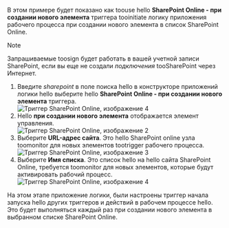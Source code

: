 В этом примере будет показано как toouse hello **SharePoint Online - при создании нового элемента** триггера tooinitiate логику приложения рабочего процесса при создании нового элемента в список SharePoint Online.

> [!NOTE]
> Запрашиваемые toosign будет работать в вашей учетной записи SharePoint, если вы еще не создали *подключения* tooSharePoint через Интернет.  
> 
> 

1. Введите *sharepoint* в поле поиска hello в конструкторе приложений логики hello выберите hello **SharePoint Online - при создании нового элемента** триггера.  
   ![Триггер SharePoint Online, изображение 4](./media/connectors-create-api-sharepointonline/trigger-1.png)  
2. Hello **при создании нового элемента** отображается элемент управления.  
   ![Триггер SharePoint Online, изображение 2](./media/connectors-create-api-sharepointonline/trigger-2.png)   
3. Выберите **URL-адрес сайта**. Это hello SharePoint online узла toomonitor для новых элементов tootrigger рабочего процесса.  
   ![Триггер SharePoint Online, изображение 3](./media/connectors-create-api-sharepointonline/trigger-3.png)   
4. Выберите **Имя списка**. Это список hello на hello сайта SharePoint Online, требуется toomonitor для новых элементов, которые будут активировать рабочий процесс.  
   ![Триггер SharePoint Online, изображение 4](./media/connectors-create-api-sharepointonline/trigger-4.png)   

На этом этапе приложение логики, были настроены триггер начала запуска hello других триггеров и действий в рабочем процессе hello. Это будет выполняться каждый раз при создании нового элемента в выбранном списке SharePoint Online.  

